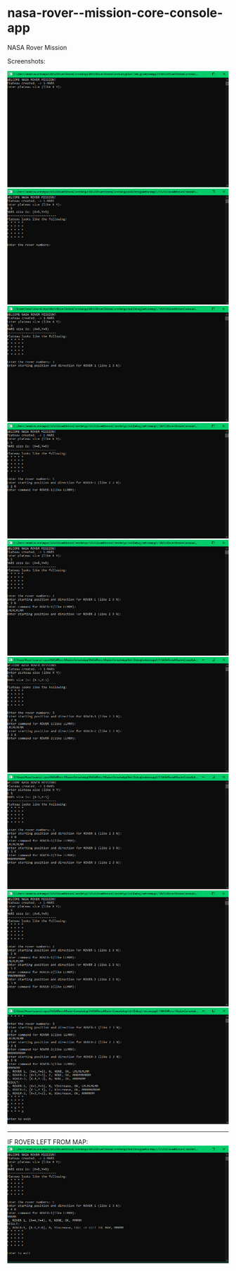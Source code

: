 # nasa-rover--mission-core-console-app
NASA Rover Mission


Screenshots:

![1](https://github.com/hasanvarli/nasa-rover--mission-core-console-app/blob/master/NASARoverMissionConsoleApp/pic/1.png?raw=true)
![2](https://github.com/hasanvarli/nasa-rover--mission-core-console-app/blob/master/NASARoverMissionConsoleApp/pic/2.png?raw=true)
![3](https://github.com/hasanvarli/nasa-rover--mission-core-console-app/blob/master/NASARoverMissionConsoleApp/pic/3.png?raw=true)
![4](https://github.com/hasanvarli/nasa-rover--mission-core-console-app/blob/master/NASARoverMissionConsoleApp/pic/4.png?raw=true)
![5](https://github.com/hasanvarli/nasa-rover--mission-core-console-app/blob/master/NASARoverMissionConsoleApp/pic/5.png?raw=true)
![6](https://github.com/hasanvarli/nasa-rover--mission-core-console-app/blob/master/NASARoverMissionConsoleApp/pic/6.png?raw=true)
![7](https://github.com/hasanvarli/nasa-rover--mission-core-console-app/blob/master/NASARoverMissionConsoleApp/pic/7.png?raw=true)
![8](https://github.com/hasanvarli/nasa-rover--mission-core-console-app/blob/master/NASARoverMissionConsoleApp/pic/8.png?raw=true)
![9](https://github.com/hasanvarli/nasa-rover--mission-core-console-app/blob/master/NASARoverMissionConsoleApp/pic/9.png?raw=true)

---

IF ROVER LEFT FROM MAP:
![10](https://github.com/hasanvarli/nasa-rover--mission-core-console-app/blob/master/NASARoverMissionConsoleApp/pic/10LEFTTHEMAP.png?raw=true)

